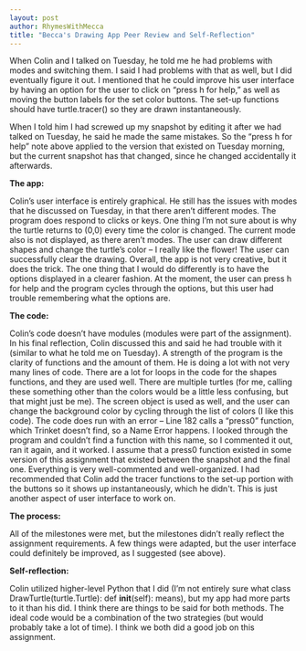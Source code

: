 ```yaml
---
layout: post
author: RhymesWithMecca
title: "Becca's Drawing App Peer Review and Self-Reflection"
---
```


When Colin and I talked on Tuesday, he told me he had problems with modes and switching them.   I said I had problems with that as well, but I did eventually figure it out. I mentioned that he could improve his user interface by having an option for the user to click on “press h for help,” as well as moving the button labels for the set color buttons.  The set-up functions should have turtle.tracer() so they are drawn instantaneously.  

When I told him I had screwed up my snapshot by editing it after we had talked on Tuesday, he said he made the same mistakes.  So the “press h for help” note above applied to the version that existed on Tuesday morning, but the current snapshot has that changed, since he changed accidentally it afterwards.

**The app:** 

Colin’s user interface is entirely graphical.  He still has the issues with modes that he discussed on Tuesday, in that there aren’t different modes.  The program does respond to clicks or keys.  One thing I’m not sure about is why the turtle returns to (0,0) every time the color is changed.  The current mode also is not displayed, as there aren’t modes.  The user can draw different shapes and change the turtle’s color – I really like the flower!  The user can successfully clear the drawing.  Overall, the app is not very creative, but it does the trick.  The one thing that I would do differently is to have the options displayed in a clearer fashion.  At the moment, the user can press h for help and the program cycles through the options, but this user had trouble remembering what the options are.

**The code:** 

Colin’s code doesn’t have modules (modules were part of the assignment).  In his final reflection, Colin discussed this and said he had trouble with it (similar to what he told me on Tuesday).  A strength of the program is the clarity of functions and the amount of them.  He is doing a lot with not very many lines of code.  There are a lot for loops in the code for the shapes functions, and they are used well.  There are multiple turtles (for me, calling these something other than the colors would be a little less confusing, but that might just be me).  The screen object is used as well, and the user can change the background color by cycling through the list of colors (I like this code).  The code does run with an error – Line 182 calls a “press0” function, which Trinket doesn’t find, so a Name Error happens.  I looked through the program and couldn’t find a function with this name, so I commented it out, ran it again, and it worked.  I assume that a press0 function existed in some version of this assignment that existed between the snapshot and the final one.  Everything is very well-commented and well-organized.  I had recommended that Colin add the tracer functions to the set-up portion with the buttons so it shows up instantaneously, which he didn't.  This is just another aspect of user interface to work on.

**The process:**

All of the milestones were met, but the milestones didn’t really reflect the assignment requirements.  A few things were adapted, but the user interface could definitely be improved, as I suggested (see above).

**Self-reflection:** 

Colin utilized higher-level Python that I did (I’m not entirely sure what class DrawTurtle(turtle.Turtle):  def __init__(self): means), but my app had more parts to it than his did.  I think there are things to be said for both methods.  The ideal code would be a combination of the two strategies (but would probably take a lot of time).  I think we both did a good job on this assignment.
